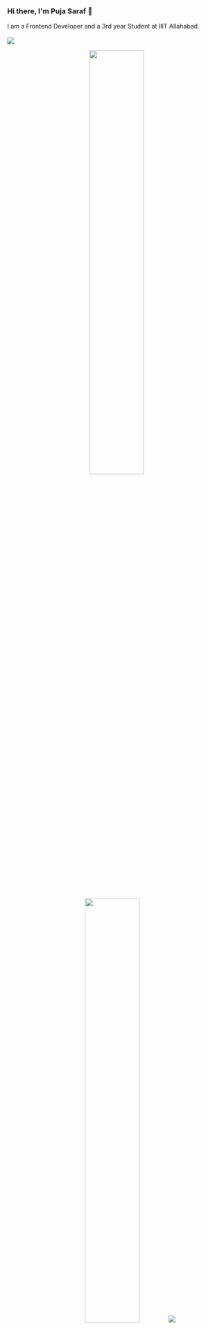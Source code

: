 ### Hi there, I'm Puja Saraf 👋

I am a Frontend Developer and a 3rd year Student at IIIT Allahabad.
<br>
<br>
![](https://komarev.com/ghpvc/?username=VarunT11)
<p align="center">
  <img height="50%" width="auto" src ="https://github-readme-stats.vercel.app/api?username=Puja-Saraf&show_icons=true&count_private=true&theme=darcula&hide_border=true&hide=issues,contribs&bg_color=00000000">
  <img height="50%" width="auto" src ="https://github-readme-stats.vercel.app/api/top-langs/?username=Puja-Saraf&layout=compact&hide_border=true&theme=darcula&bg_color=00000000">
  <img src ="https://github-readme-streak-stats.herokuapp.com?user=Puja-Saraf&theme=darcula&hide_border=true&background=00000000">
  <br>
  <br>
  <img src="https://github-readme-activity-graph.cyclic.app/graph?username=Puja-Saraf&theme=rogue&hide_border=true&bg_color=00000000">
</p>

